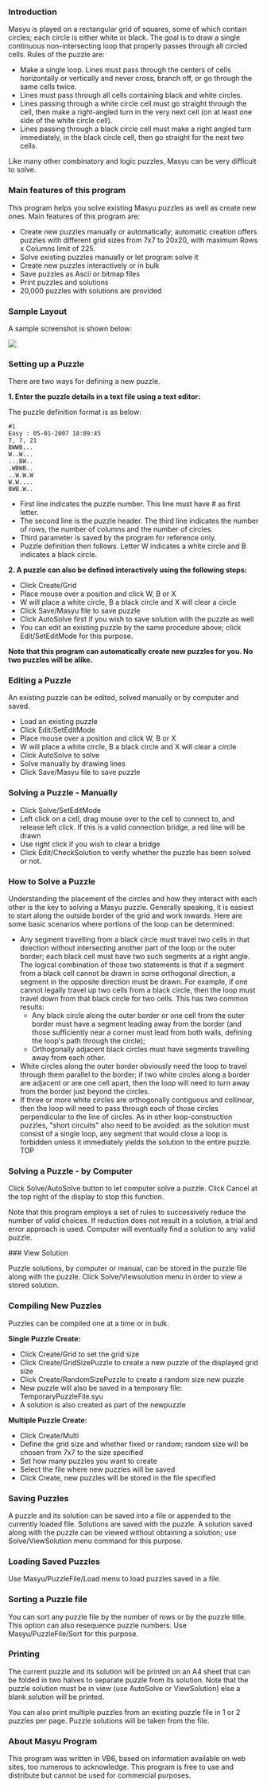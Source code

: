 ### Introduction

Masyu is played on a rectangular grid of squares, some of which contain circles;
each circle is either white or black. The goal is to draw a single continuous
non-intersecting loop that properly passes through all circled cells. Rules of
the puzzle are:

-   Make a single loop. Lines must pass through the centers of cells
    horizontally or vertically and never cross, branch off, or go through the
    same cells twice.
-   Lines must pass through all cells containing black and white circles.
-   Lines passing through a white circle cell must go straight through the cell,
    then make a right-angled turn in the very next cell (on at least one side of
    the white circle cell).
-   Lines passing through a black circle cell must make a right angled turn
    immediately, in the black circle cell, then go straight for the next two
    cells.

Like many other combinatory and logic puzzles, Masyu can be very difficult to
solve.

### Main features of this program

This program helps you solve existing Masyu puzzles as well as create new ones.
Main features of this program are:

-   Create new puzzles manually or automatically; automatic creation offers
    puzzles with different grid sizes from 7x7 to 20x20, with maximum Rows x
    Columns limit of 225.
-   Solve existing puzzles manually or let program solve it
-   Create new puzzles interactively or in bulk
-   Save puzzles as Ascii or bitmap files
-   Print puzzles and solutions
-   20,000 puzzles with solutions are provided

### Sample Layout

A sample screenshot is shown below:

![](../img/masyu_help1.gif)

### Setting up a Puzzle

There are two ways for defining a new puzzle.

**1. Enter the puzzle details in a text file using a text editor:**

The puzzle definition format is as below:

    #1
    Easy : 05-01-2007 18:09:45
    7, 7, 21
    BWWB...
    W..W...
    ...BW..
    .WBWB..
    ..W.W.W
    W.W....
    BWB.W..

-   First line indicates the puzzle number. This line must have # as first
    letter.
-   The second line is the puzzle header. The third line indicates the number of
    rows, the number of columns and the number of circles.
-   Third parameter is saved by the program for reference only.
-   Puzzle definition then follows. Letter W indicates a white circle and B
    indicates a black circle.

**2. A puzzle can also be defined interactively using the following steps:**

-   Click Create/Grid
-   Place mouse over a position and click W, B or X
-   W will place a white circle, B a black circle and X will clear a circle
-   Click Save/Masyu file to save puzzle
-   Click AutoSolve first if you wish to save solution with the puzzle as well
-   You can edit an existing puzzle by the same procedure above; click
    Edit/SetEditMode for this purpose.

**Note that this program can automatically create new puzzles for you. No two
puzzles will be alike.**

### Editing a Puzzle

An existing puzzle can be edited, solved manually or by computer and saved.

-   Load an existing puzzle
-   Click Edit/SetEditMode
-   Place mouse over a position and click W, B or X
-   W will place a white circle, B a black circle and X will clear a circle
-   Click AutoSolve to solve
-   Solve manually by drawing lines
-   Click Save/Masyu file to save puzzle

### Solving a Puzzle - Manually

-   Click Solve/SetEditMode
-   Left click on a cell, drag mouse over to the cell to connect to, and release
    left click. If this is a valid connection bridge, a red line will be drawn
-   Use right click if you wish to clear a bridge
-   Click Edit/CheckSolution to verify whether the puzzle has been solved or
    not.

### How to Solve a Puzzle

Understanding the placement of the circles and how they interact with each other
is the key to solving a Masyu puzzle. Generally speaking, it is easiest to start
along the outside border of the grid and work inwards. Here are some basic
scenarios where portions of the loop can be determined:

-   Any segment travelling from a black circle must travel two cells in that
    direction without intersecting another part of the loop or the outer border;
    each black cell must have two such segments at a right angle. The logical
    combination of those two statements is that if a segment from a black cell
    cannot be drawn in some orthogonal direction, a segment in the opposite
    direction must be drawn. For example, if one cannot legally travel up two
    cells from a black circle, then the loop must travel down from that black
    circle for two cells. This has two common results:
    -   Any black circle along the outer border or one cell from the outer
        border must have a segment leading away from the border (and those
        sufficiently near a corner must lead from both walls, defining the
        loop's path through the circle);
    -   Orthogonally adjacent black circles must have segments travelling away
        from each other.
-   White circles along the outer border obviously need the loop to travel
    through them parallel to the border; if two white circles along a border are
    adjacent or are one cell apart, then the loop will need to turn away from
    the border just beyond the circles.
-   If three or more white circles are orthogonally contiguous and collinear,
    then the loop will need to pass through each of those circles perpendicular
    to the line of circles. As in other loop-construction puzzles, "short
    circuits" also need to be avoided: as the solution must consist of a single
    loop, any segment that would close a loop is forbidden unless it immediately
    yields the solution to the entire puzzle. TOP

### Solving a Puzzle - by Computer

Click Solve/AutoSolve button to let computer solve a puzzle. Click Cancel at the
top right of the display to stop this function.

Note that this program employs a set of rules to successively reduce the number
of valid choices. If reduction does not result in a solution, a trial and error
approach is used. Computer will eventually find a solution to any valid puzzle.

### View Solution

Puzzle solutions, by computer or manual, can be stored in the puzzle file along
with the puzzle. Click Solve/Viewsolution menu in order to view a stored
solution.

### Compiling New Puzzles

Puzzles can be compiled one at a time or in bulk.

**Single Puzzle Create:**

-   Click Create/Grid to set the grid size
-   Click Create/GridSizePuzzle to create a new puzzle of the displayed grid
    size
-   Click Create/RandomSizePuzzle to create a random size new puzzle
-   New puzzle will also be saved in a temporary file: TemporaryPuzzleFile.syu
-   A solution is also created as part of the newpuzzle

**Multiple Puzzle Create:**

-   Click Create/Multi
-   Define the grid size and whether fixed or random; random size will be chosen
    from 7x7 to the size specified
-   Set how many puzzles you want to create
-   Select the file where new puzzles will be saved
-   Click Create, new puzzles will be stored in the file specified

### Saving Puzzles

A puzzle and its solution can be saved into a file or appended to the currently
loaded file. Solutions are saved with the puzzle. A solution saved along with
the puzzle can be viewed without obtaining a solution; use Solve/ViewSolution
menu command for this purpose.

### Loading Saved Puzzles

Use Masyu/PuzzleFile/Load menu to load puzzles saved in a file.

### Sorting a Puzzle file

You can sort any puzzle file by the number of rows or by the puzzle title. This
option can also resequence puzzle numbers. Use Masyu/PuzzleFile/Sort for this
purpose.

### Printing

The current puzzle and its solution will be printed on an A4 sheet that can be
folded in two halves to separate puzzle from its solution. Note that the puzzle
solution must be in view (use AutoSolve or ViewSolution) else a blank solution
will be printed.

You can also print multiple puzzles from an existing puzzle file in 1 or 2
puzzles per page. Puzzle solutions will be taken from the file.

### About Masyu Program

This program was written in VB6, based on information available on web sites,
too numerous to acknowledge. This program is free to use and distribute but
cannot be used for commercial purposes.